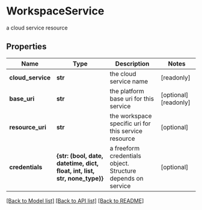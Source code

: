 # WorkspaceService

a cloud service resource

## Properties
Name | Type | Description | Notes
------------ | ------------- | ------------- | -------------
**cloud_service** | **str** | the cloud service name | [readonly] 
**base_uri** | **str** | the platform base uri for this service | [optional] [readonly] 
**resource_uri** | **str** | the workspace specific uri for this service resource | [optional] 
**credentials** | **{str: (bool, date, datetime, dict, float, int, list, str, none_type)}** | a freeform credentials object. Structure depends on service | [optional] 

[[Back to Model list]](../README.md#documentation-for-models) [[Back to API list]](../README.md#documentation-for-api-endpoints) [[Back to README]](../README.md)


